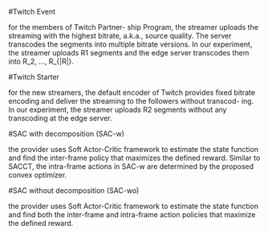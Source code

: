 #Twitch Event

for the members of Twitch Partner- ship Program, the streamer uploads the streaming with the highest bitrate, a.k.a., source quality. The server transcodes the segments into multiple bitrate versions. In our experiment, the streamer uploads R1 segments and the edge server transcodes them into R_2, ..., R_{|R|}.

#Twitch Starter

for the new streamers, the default encoder of Twitch provides fixed bitrate encoding and deliver the streaming to the followers without transcod- ing. In our experiment, the streamer uploads R2 segments without any transcoding at the edge server.

#SAC with decomposition (SAC-w)

the provider uses Soft Actor-Critic framework to estimate the state function and find the inter-frame policy that maximizes the defined reward. Similar to SACCT, the intra-frame actions in SAC-w are determined by the proposed convex optimizer. 

#SAC without decomposition (SAC-wo)

the provider uses Soft Actor-Critic framework to estimate the state function and find both the inter-frame and intra-frame action policies that maximize the defined reward.
